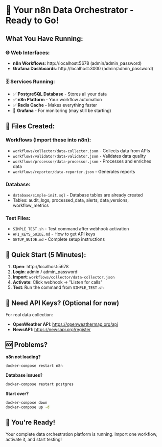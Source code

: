 # 🚀 Your n8n Data Orchestrator - Ready to Go!

## What You Have Running:

### 🌐 Web Interfaces:
- **n8n Workflows**: http://localhost:5678 (admin/admin_password)
- **Grafana Dashboards**: http://localhost:3000 (admin/admin_password)

### 🗄️ Services Running:
- ✅ **PostgreSQL Database** - Stores all your data
- ✅ **n8n Platform** - Your workflow automation  
- ✅ **Redis Cache** - Makes everything faster
- 🔄 **Grafana** - For monitoring (may still be starting)

## 📁 Files Created:

### Workflows (Import these into n8n):
- `workflows/collector/data-collector.json` - Collects data from APIs
- `workflows/validator/data-validator.json` - Validates data quality  
- `workflows/processor/data-processor.json` - Processes and enriches data
- `workflows/reporter/data-reporter.json` - Generates reports

### Database:
- `database/simple-init.sql` - Database tables are already created
- Tables: audit_logs, processed_data, alerts, data_versions, workflow_metrics

### Test Files:
- `SIMPLE_TEST.sh` - Test command after webhook activation
- `API_KEYS_GUIDE.md` - How to get API keys  
- `SETUP_GUIDE.md` - Complete setup instructions

## 🎯 Quick Start (5 Minutes):

1. **Open**: http://localhost:5678
2. **Login**: admin / admin_password
3. **Import**: `workflows/collector/data-collector.json`
4. **Activate**: Click webhook → "Listen for calls"
5. **Test**: Run the command from `SIMPLE_TEST.sh`

## 🔑 Need API Keys? (Optional for now)

For real data collection:
- **OpenWeather API**: https://openweathermap.org/api
- **NewsAPI**: https://newsapi.org/register

## 🆘 Problems?

**n8n not loading?**
```bash
docker-compose restart n8n
```

**Database issues?**
```bash
docker-compose restart postgres
```

**Start over?**
```bash
docker-compose down
docker-compose up -d
```

## 🎉 You're Ready!

Your complete data orchestration platform is running. Import one workflow, activate it, and start testing!